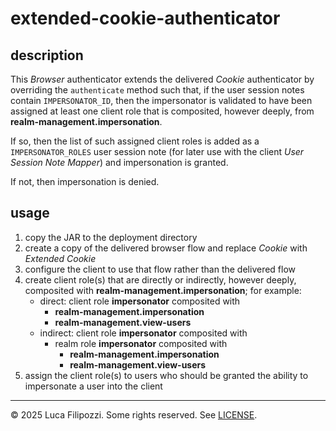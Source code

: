 # extended-cookie-authenticator

## description

This _Browser_ authenticator extends the delivered _Cookie_ authenticator by
overriding the `authenticate` method such that, if the user session notes
contain `IMPERSONATOR_ID`, then the impersonator is validated to have been
assigned at least one client role that is composited, however deeply, from
__realm-management.impersonation__.

If so, then the list of such assigned client roles is added as a
`IMPERSONATOR_ROLES` user session note (for later use with the client _User
Session Note Mapper_) and impersonation is granted.

If not, then impersonation is denied.

## usage

1. copy the JAR to the deployment directory
2. create a copy of the delivered browser flow and replace _Cookie_ with _Extended Cookie_
3. configure the client to use that flow rather than the delivered flow
4. create client role(s) that are directly or indirectly, however deeply, composited
   with __realm-management.impersonation__; for example:
   - direct: client role __impersonator__ composited with
     - __realm-management.impersonation__
     - __realm-management.view-users__
   - indirect: client role __impersonator__ composited with
     - realm role __impersonator__ composited with
       - __realm-management.impersonation__
       - __realm-management.view-users__
5. assign the client role(s) to users who should be granted the ability to impersonate a
   user into the client

---

© 2025 Luca Filipozzi. Some rights reserved. See [LICENSE][license].

[license]: https://github.com/LucaFilipozzi/keycloak-extensions/blob/main/LICENSE.md

